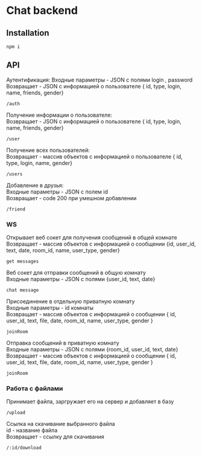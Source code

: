 

# Chat backend

## Installation

```
npm i
```

## API
Аутентификация:
Входные параметры -  JSON с полями login , password   
Возвращает - JSON с информацией о пользователе { id, type, login, name, friends, gender}
```
/auth
```
Получение информации о пользователе:  
Возвращает - JSON с информацией о пользователе { id, type, login, name, friends, gender}
```
/user
```
Получение всех пользователей:   
Возвращает - массив объектов с информацией о пользователе { id, type, login, name, gender}
```
/users
```
Добавление в друзья:  
Входные параметры -  JSON с полем id  
Возвращает - code 200 при умешном добавлении  
```
/friend
```
### WS  
Открывает веб сокет для получения сообщений в общей комнате  
Возвращает - массив объектов с информацией о сообщении {id, user_id, text, date, room_id, name, user_type, gender}  
```
get messages
```
Веб сокет для отправки сообщений в общую комнату   
Входные параметры - JSON с полями {user_id, text, date}  
```
chat message
```
Присоединение в отдельную приватную комнату  
Входные параметры - id комнаты  
Возвращает - массив объектов с информацией о сообщении { id, user_id, text, file, date, room_id, name, user_type, gender } 
```
joinRoom
```
Отправка сообщений в приватную комнату  
Входные параметры - JSON с полями {room_id, user_id, text, date}     
Возвращает - массив объектов с информацией о сообщении { id, user_id, text, file, date, room_id, name, user_type, gender }   
```
joinRoom
```
### Работа с файлами  
Принимает файла, заргружает его на сервер и добавляет в базу  
```
/upload
```
Ссылка на скачивание выбранного файла  
id - название файла  
Возвращает - ссылку для скачивания 
```
/:id/download
```

